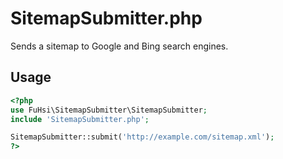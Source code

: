 # SitemapSubmitter.php
Sends a sitemap to Google and Bing search engines.
## Usage
```php
<?php
use FuHsi\SitemapSubmitter\SitemapSubmitter;
include 'SitemapSubmitter.php';

SitemapSubmitter::submit('http://example.com/sitemap.xml');
?>
